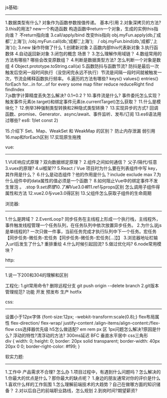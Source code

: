  js基础:
 ___
1.数据类型有什么? 对象作为函数参数按值传递。 基本/引用
2.对象深拷贝的方法?
3.this的用法?  new一个构造函数  构造函数中return一个对象，生成的实例this指向谁？  不return指向谁
3.call/apply/bind  改变this指向 obj.myFun.apply(db,['成都','上海']);  /obj.myFun.call(db,'成都','上海');　/  obj.myFun.bind(db,'成都','上海')();
3.new 操作符做了什么  1.创建新对象 2.函数内部this代表新对象 3.执行函数体 4.自动返回新对象
3.闭包的概念 场景？
3.怎么理解作用域链？
4.数组常用的方法有哪些? 哪些会改变原数组？
4.判断是数据类型方法?  怎么判断一个对象是数组  4 Object.prototype.toString.call(a)
5.函数防抖与函数节流?   防抖是最后一次触发后空闲一段时间执行（没空闲完永远不执行）节流是间隔一段时间就被触发一次，节流会稀释函数执行频率。
6.遍历的方法有哪些?  keys()  values()  entries() forEach for...in  for...of for every some map  filter reduce reduceRight find findIndex  
7.js数字计算精度丢失怎么解决? 0.1+0.2  ?
10.事件流是什么? 事件委托怎么实现？ 触发事件元素(e.target)和绑定事件元素(e.currentTarget)怎么获取？
11.什么是模块化？
12.例举3种强制类型转换和2种隐式类型转换？
13.实现异步的方式? 回调函数、promise、Generator、async/await、事件监听、发布/订阅
13.es6语法用过哪些?
es6:
1)let const
2)


15.介绍下 Set、Map、WeakSet 和 WeakMap 的区别？  防止内存泄漏 弱引用
16.map和forEach区别
17.实现原生拖拽


 vue:
___
1.VUE响应式原理？双向数据绑定原理？
2.组件之间如何通信？ 父子/隔代/任意
3.vuex的原理?
4.ui框架??
5.React / Vue 项目时为什么要在列表组件中写 key，其作用是什么？
6.什么是动态组件？他的作用是什么？include exclude max
7.为什么组件中的data属性的值必须是一个函数？
8.如何阻止Vue中的绑定事件不发生冒泡 。  .stop
9.$set原理
10.了解Vue3.0嘛
11.$ref与props区别  怎么调用子组件得属性和方法
12.vue2.0与vue3.0得区别
13.父组件怎么获取子组件的生命周期

 浏览器:
___
1.什么是跨域？
2.EventLoop?  同步任务在主线程上形成一个执行栈，主线程外，事件触发线程管理一个任务队列，在任务队列中依次放置异步任务。
2.为什么说js是单线程的? 一次只做一件事，当前任务完成才执行队列中下一个任务。宏任务【同步任务-微任务-宏任务【同步任务-微任务-宏任务[...]】】
3.浏览器地址栏输入url后发生了什么?  重排重绘
4.什么时候引起回流?
5.做过优化吗?
6.node常用模块？


 http:
 ___
1.说一下200和304的理解和区别

工程化:
1.git常用命令? 删除远程分支   git  push origin --delete branch
2.git版本管理规范?  功能  开发   预发布 生产  hotfix  


 css:
___
设置小于12px字体  {font-size:12px; -webkit-transform:scale(0.8);}
flex布局属性  flex-direction/ flex-wrap/ justify-content /align-items/align-content:/flex-flow
css选择器优先级
h5怎么做适配? em rem px 区
1px问题怎么解决?原因是什么?
浮动的特性?清浮动的方法?
300ms延迟 
BFC
垂直水平居中
css三角形  
div {
      width: 0;
      height: 0;
      border: 20px solid transparent;
      border-width: 40px 20px 0 0;
      border-right-color: #f99;
    }





 软实力题:
___
1.工作中  产品需求不合理?  怎么办
1.项目过程中，有遇到什么问题吗？怎么解决的
1.你最大的优点是什么？那你最大的缺点呢？
1.身边的朋友通常对你的评价是什么
1.喜欢什么样的工作氛围
1.怎么理解前端技术的大趋势？自己在做哪方面的知识储备？
2.对以后自己的前端职业路线，怎么规划
2.到岗时间?期望薪资?




